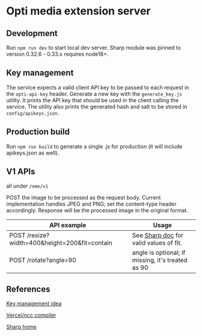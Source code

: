 # Opti media extension server

## Development

Run `npm run dev` to start local dev server. Sharp module was pinned to version 0.32.6 - 0.33.x requires node18+.

## Key management

The service expects a valid client API key to be passed to each request in the `opti-api-key` header. Generate a new key with the `generate_key.js` utility. It prints the API key that should be used in the client calling the service. The utility also prints the generated hash and salt to be stored in `config/apikeys.json`.

## Production build

Run `npm run build` to generate a single .js for production (it will include apikeys.json as well).

## V1 APIs

all under `/ome/v1`

POST the image to be processed as the request body. Current implementation handles JPEG and PNG; set the content-type header accordingly. Response will be the processed image in the original format.

| API example | Usage |
| ----------- | ----------- |
| POST /resize?width=400&height=200&fit=contain |  See [Sharp doc](https://sharp.pixelplumbing.com/api-resize) for valid values of fit. |
| POST /rotate?angle=90 | angle is optional; if missing, it's treated as 90 |

## References

[Key management idea](https://shahid.pro/blog/2021/09/22/how-to-generate-api-key-and-secret-to-protect-api/)

[Vercel/ncc compiler](https://github.com/vercel/ncc)

[Sharp home](https://sharp.pixelplumbing.com)